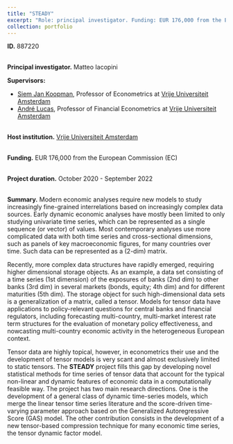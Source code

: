 ```yaml
---
title: "STEADY"
excerpt: "Role: principal investigator. Funding: EUR 176,000 from the European Commission (EC). Project duration: Oct 2020 - Sep 2022."
collection: portfolio
---
```


<p align="justify">

<b>ID.</b> 887220
<br> <br>

<b>Principal investigator.</b>  Matteo Iacopini
<br>

<b>Supervisors:</b>
* [Siem Jan Koopman](https://sjkoopman.net), Professor of Econometrics at [Vrije Universiteit Amsterdam](https://vu.nl/en/about-vu/faculties/school-of-business-and-economics)
* [André Lucas](https://personal.vu.nl/a.lucas/), Professor of Financial Econometrics at [Vrije Universiteit Amsterdam](https://vu.nl/en/about-vu/faculties/school-of-business-and-economics)
<br> <br>

<b>Host institution.</b> [Vrije Universiteit Amsterdam](https://vu.nl/en/about-vu/faculties/school-of-business-and-economics)
<br> <br>

<b>Funding.</b> EUR 176,000 from the European Commission (EC)
<br> <br>

<b>Project duration.</b> October 2020 - September 2022
<br> <br>

<b>Summary.</b>
Modern economic analyses require new models to study increasingly fine-grained interrelations based on increasingly complex data sources. Early dynamic economic analyses have mostly been limited to only studying univariate time series, which can be represented as a single sequence (or vector) of values. Most contemporary analyses use more complicated data with both time series and cross-sectional dimensions, such as panels of key macroeconomic figures, for many countries over time. Such data can be represented as a (2-dim) matrix.

Recently, more complex data structures have rapidly emerged, requiring higher dimensional storage objects. As an example, a data set consisting of a time series (1st dimension) of the exposures of banks (2nd dim) to other banks (3rd dim) in several markets (bonds, equity; 4th dim) and for different maturities (5th dim). The storage object for such high-dimensional data sets is a generalization of a matrix, called a tensor.
Models for tensor data have applications to policy-relevant questions for central banks and financial regulators, including forecasting multi-country, multi-market interest rate term structures for the evaluation of monetary policy effectiveness, and nowcasting multi-country economic activity in the heterogeneous European context.

Tensor data are highly topical, however, in econometrics their use and the development of tensor models is very scant and almost exclusively limited to static tensors.
The **STEADY** project fills this gap by developing novel statistical methods for time series of tensor data that account for the typical non-linear and dynamic features of economic data in a computationally feasible way.
The project has two main research directions.
One is the development of a general class of dynamic time-series models, which merge the linear tensor time series literature and the score-driven time-varying parameter approach based on the Generalized Autoregressive Score (GAS) model. The other contribution consists in the development of a new tensor-based compression technique for many economic time series, the tensor dynamic factor model. 

</p>